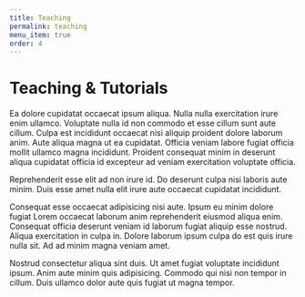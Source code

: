 ```yaml
---
title: Teaching
permalink: teaching
menu_item: true
order: 4
---
```

# Teaching & Tutorials

Ea dolore cupidatat occaecat ipsum aliqua. Nulla nulla exercitation irure enim ullamco. Voluptate nulla id non commodo et esse cillum sunt aute cillum. Culpa est incididunt occaecat nisi aliquip proident dolore laborum anim. Aute aliqua magna ut ea cupidatat. Officia veniam labore fugiat officia mollit ullamco magna incididunt. Proident consequat minim in deserunt aliqua cupidatat officia id excepteur ad veniam exercitation voluptate officia.

Reprehenderit esse elit ad non irure id. Do deserunt culpa nisi laboris aute minim. Duis esse amet nulla elit irure aute occaecat cupidatat incididunt.

Consequat esse occaecat adipisicing nisi aute. Ipsum eu minim dolore fugiat Lorem occaecat laborum anim reprehenderit eiusmod aliqua enim. Consequat officia deserunt veniam id laborum fugiat aliquip esse nostrud. Aliqua exercitation in culpa in. Dolore laborum ipsum culpa do est quis irure nulla sit. Ad ad minim magna veniam amet.

Nostrud consectetur aliqua sint duis. Ut amet fugiat voluptate incididunt ipsum. Anim aute minim quis adipisicing. Commodo qui nisi non tempor in cillum. Duis ullamco dolor aute quis fugiat ut magna tempor.